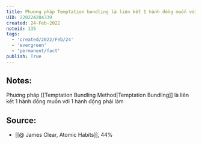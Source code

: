 ```yaml
---
title: Phương pháp Temptation bundling là liên kết 1 hành đồng muốn với 1 hành động phải làm
UID: 220224204339
created: 24-Feb-2022
noteid: 135
tags:
  - 'created/2022/Feb/24'
  - 'evergreen'
  - 'permanent/fact'
publish: True
---
```

## Notes:
Phương pháp [[Temptation Bundling Method|Temptation Bundling]] là liên kết 1 hành đồng muốn với 1 hành động phải làm

## Source:
- [[@ James Clear, Atomic Habits]], 44%





